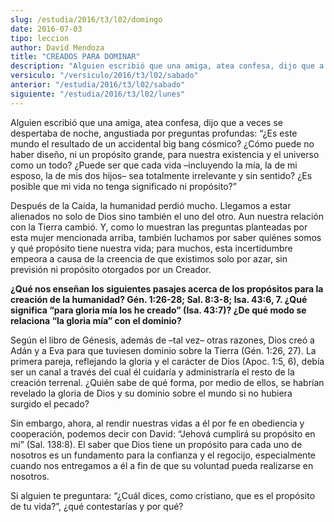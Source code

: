 ```yaml
---
slug: /estudia/2016/t3/l02/domingo
date: 2016-07-03
tipo: leccion
author: David Mendoza
title: "CREADOS PARA DOMINAR"
description: "Alguien escribió que una amiga, atea confesa, dijo que a veces se despertaba  de noche, angustiada por preguntas profundas: “¿Es este mundo el resultado de  un accidental big bang cósmico? ¿Cómo puede no haber diseño, ni un  propósito grande, para nuestra existencia y el ..."
versiculo: "/versiculo/2016/t3/l02/sabado"
anterior: "/estudia/2016/t3/l02/sabado"
siguiente: "/estudia/2016/t3/l02/lunes"
---
```


Alguien escribió que una amiga, atea confesa, dijo que a veces se despertaba de noche, angustiada por preguntas profundas: “¿Es este mundo el resultado de un accidental big bang cósmico? ¿Cómo puede no haber diseño, ni un propósito grande, para nuestra existencia y el universo como un todo? ¿Puede ser que cada vida –incluyendo la mía, la de mi esposo, la de mis dos hijos– sea totalmente irrelevante y sin sentido? ¿Es posible que mi vida no tenga significado ni propósito?”

Después de la Caída, la humanidad perdió mucho. Llegamos a estar alienados no solo de Dios sino también el uno del otro. Aun nuestra relación con la Tierra cambió. Y, como lo muestran las preguntas planteadas por esta mujer mencionada arriba, también luchamos por saber quiénes somos y qué propósito tiene nuestra vida; para muchos, esta incertidumbre empeora a causa de la creencia de que existimos solo por azar, sin previsión ni propósito otorgados por un Creador.

**¿Qué nos enseñan los siguientes pasajes acerca de los propósitos para la creación de la humanidad? Gén. 1:26-28; Sal. 8:3-8; Isa. 43:6, 7. ¿Qué significa “para gloria mía los he creado” (Isa. 43:7)? ¿De qué modo se relaciona “la gloria mía” con el dominio?**

Según el libro de Génesis, además de –tal vez– otras razones, Dios creó a Adán y a Eva para que tuviesen dominio sobre la Tierra (Gén. 1:26, 27). La primera pareja, reflejando la gloria y el carácter de Dios (Apoc. 1:5, 6), debía ser un canal a través del cual él cuidaría y administraría el resto de la creación terrenal. ¿Quién sabe de qué forma, por medio de ellos, se habrían revelado la gloria de Dios y su dominio sobre el mundo si no hubiera surgido el pecado?

Sin embargo, ahora, al rendir nuestras vidas a él por fe en obediencia y cooperación, podemos decir con David: “Jehová cumplirá su propósito en mí” (Sal. 138:8). El saber que Dios tiene un propósito para cada uno de nosotros es un fundamento para la confianza y el regocijo, especialmente cuando nos entregamos a él a fin de que su voluntad pueda realizarse en nosotros.

Si alguien te preguntara: “¿Cuál dices, como cristiano, que es el propósito de tu vida?”, ¿qué contestarías y por qué?
